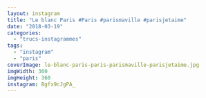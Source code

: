```yaml
---
layout: instagram
title: "Le blanc Paris #Paris #parismaville #parisjetaime"
date: "2018-03-19"
categories: 
  - "trucs-instagrammes"
tags: 
  - "instagram"
  - "paris"
coverImage: le-blanc-paris-paris-parismaville-parisjetaime.jpg
imgWidth: 360
imgHeight: 360
instagram: Bgfx9cJgPA_
---
```

